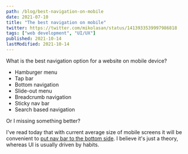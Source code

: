 ```yaml
---
path: /blog/best-navigation-on-mobile
date: 2021-07-10
title: "The best navigation on mobile"
twitter: https://twitter.com/mikolasan/status/1413933539997986818
tags: ["web development", "UI/UX"]
published: 2021-10-14
lastModified: 2021-10-14
---
```


What is the best navigation option for a website on mobile device? 

- Hamburger menu
- Tap bar
- Bottom navigation
- Slide-out menu
- Breadcrumb navigation
- Sticky nav bar
- Search based navigation

Or I missing something better?

I've read today that with current average size of mobile screens it will be convenient to [put nav bar to the bottom side](https://www.smashingmagazine.com/2019/08/bottom-navigation-pattern-mobile-web-pages/). I believe it's just a theory, whereas UI is usually driven by habits.